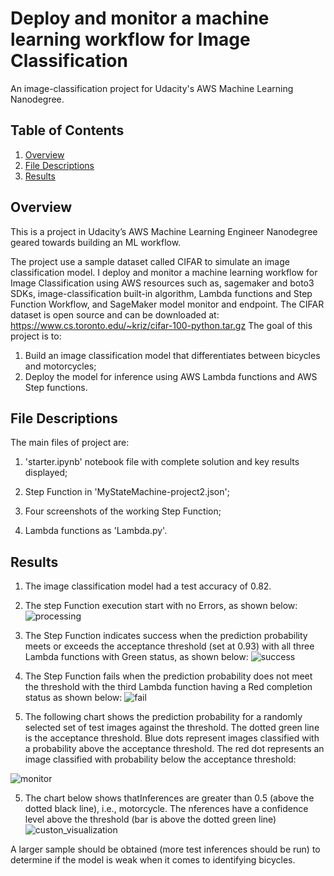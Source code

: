 # Deploy and monitor a machine learning workflow for Image Classification #
An image-classification project for Udacity's AWS Machine Learning Nanodegree.

## Table of Contents ##
1. [Overview](#overview)
2. [File Descriptions](#file_descriptions)
3. [Results](#results)


## Overview<a name="overview"></a> ##
This is a project in Udacity’s AWS Machine Learning Engineer Nanodegree geared towards building an ML workflow.

The project use a sample dataset called CIFAR to simulate an image classification model. I deploy and monitor a machine learning workflow for Image Classification using AWS resources such as, sagemaker and boto3 SDKs, image-classification built-in algorithm, Lambda functions and Step Function Workflow, and SageMaker model monitor and endpoint. The CIFAR dataset is open source and can be downloaded at: https://www.cs.toronto.edu/~kriz/cifar-100-python.tar.gz
The goal of this project is to:
1. Build an image classification model that differentiates between bicycles and motorcycles;
2. Deploy the model for inference using AWS Lambda functions and AWS Step functions.

## File Descriptions<a name="file_descriptions"></a> ##
The main files of project are:

1. 'starter.ipynb' notebook file with complete solution and key results displayed;

2. Step Function in 'MyStateMachine-project2.json';

3. Four screenshots of the working Step Function;

4. Lambda functions as 'Lambda.py'.


## Results<a name="results"></a> ##

1.	The image classification model had a test accuracy of 0.82.
2. The step Function execution start with no Errors, as shown below:
![processing]('https://github.com/6abi/Deploy-and-monitor-a-machine-learning-workflow-for-Image-Classification/blob/main/images/process.jpg')   
3.	The Step Function indicates success when the prediction probability meets or exceeds the acceptance threshold (set at 0.93) with all three Lambda functions with Green status, as shown below:
![success]()
      
4.	The Step Function fails when the prediction probability does not meet the threshold with the third Lambda function having a Red completion status as shown below:
![fail]()
      
5.  The following chart shows the prediction probability for a randomly selected set of test images against the threshold. The dotted green line is the acceptance threshold. Blue dots represent images classified with a probability above the acceptance threshold. The red dot represents an image classified with probability below the acceptance threshold:

![monitor]()

5. The chart below shows thatInferences are greater than 0.5 (above the dotted black line), i.e., motorcycle. The nferences have a confidence level above the threshold (bar is above the dotted green line)
![custon_visualization]()

A larger sample should be obtained (more test inferences should be run) to determine if the model is weak when it comes to identifying bicycles.

